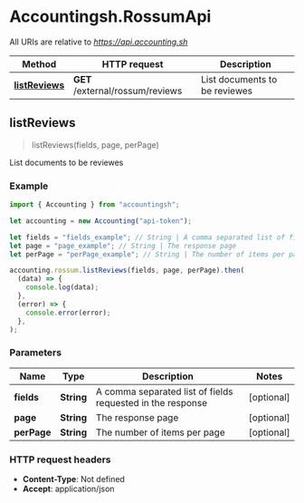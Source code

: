 # Accountingsh.RossumApi

All URIs are relative to *https://api.accounting.sh*

| Method                                      | HTTP request                     | Description                   |
| ------------------------------------------- | -------------------------------- | ----------------------------- |
| [**listReviews**](RossumApi.md#listReviews) | **GET** /external/rossum/reviews | List documents to be reviewes |

## listReviews

> listReviews(fields, page, perPage)

List documents to be reviewes

### Example

```javascript
import { Accounting } from "accountingsh";

let accounting = new Accounting("api-token");

let fields = "fields_example"; // String | A comma separated list of fields requested in the response
let page = "page_example"; // String | The response page
let perPage = "perPage_example"; // String | The number of items per page

accounting.rossum.listReviews(fields, page, perPage).then(
  (data) => {
    console.log(data);
  },
  (error) => {
    console.error(error);
  },
);
```

### Parameters

| Name        | Type       | Description                                                | Notes      |
| ----------- | ---------- | ---------------------------------------------------------- | ---------- |
| **fields**  | **String** | A comma separated list of fields requested in the response | [optional] |
| **page**    | **String** | The response page                                          | [optional] |
| **perPage** | **String** | The number of items per page                               | [optional] |

### HTTP request headers

- **Content-Type**: Not defined
- **Accept**: application/json
